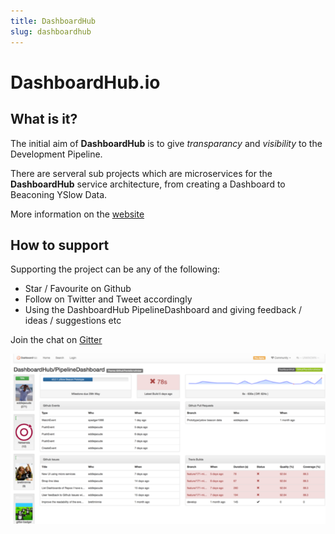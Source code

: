 ```yaml
---
title: DashboardHub
slug: dashboardhub
---
```


# DashboardHub.io

## What is it?

The initial aim of **DashboardHub** is to give *transparancy* and *visibility* to the Development Pipeline. 

There are serveral sub projects which are microservices for the **DashboardHub** service architecture, from creating a Dashboard to Beaconing YSlow Data.

More information on the [website](http://dashboardhub.io)

## How to support

Supporting the project can be any of the following:

* Star / Favourite on Github
* Follow on Twitter and Tweet accordingly
* Using the DashboardHub PipelineDashboard and giving feedback / ideas / suggestions etc

Join the chat on [Gitter](https://gitter.im/DashboardHub)

![Screenshot](https://github.com/DashboardHub/Website/blob/gh-pages/images/screenshots/dashboard.png)
